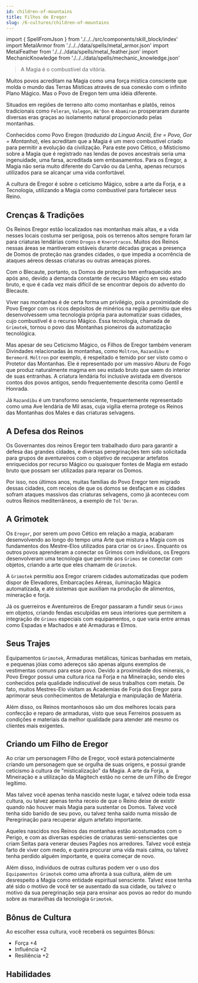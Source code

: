 ```yaml
---
id: children-of-mountains
title: Filhos de Eregor
slug: /6-cultures/children-of-mountains
---
```


import { SpellFromJson } from './../../src/components/skill_block/index'
import MetalArmor from './../../data/spells/metal_armor.json'
import MetalFeather from './../../data/spells/metal_feather.json'
import MechanicKnowledge from './../../data/spells/mechanic_knowledge.json'

> A Magia é o combustível da vitória.

Muitos povos acreditam na Magia como uma força mística consciente que molda o mundo das Terras Místicas através de sua conexão com o infinito Plano Mágico.
Mas o Povo de Eregon tem uma idéia diferente.

Situados em regiões de terreno alto como montanhas e platôs, reinos tradicionais como `Feleran`, `Valegon`, `Ak'Don` e `Abamiran` prosperaram durante diversas eras graças ao isolamento natural proporcionado pelas montanhas.

Conhecidos como Povo Eregon (*traduzido da Lingua Anciã, Ere = Povo, Gor = Montanha*), eles acreditam que a Magia é um mero combustível criado para permitir a evolução da civilização.
Para este povo Cético, o Misticismo sobre a Magia que é registrado nas lendas de povos ancestrais seria uma ingenuidade, uma farsa, acreditada sem embasamentos.
Para os Eregor, a Magia não seria muito diferente do Carvão ou da Lenha, apenas recursos utilizados para se alcançar uma vida confortável.

A cultura de Eregor é sobre o ceticismo Mágico, sobre a arte da Forja, e a Tecnologia, utilizando a Magia como combustível para fortalecer seus Reino.

## Crenças & Tradições

Os Reinos Eregor estão localizados nas montanhas mais altas, e a vida nesses locais costuma ser perigosa, pois os terrenos altos sempre foram lar para criaturas lendárias como `Drogos` e `Knerotracos`. Muitos dos Reinos nessas áreas se mantiveram estáveis durante décadas graças a presença de Domos de proteção nas grandes cidades, o que impedia a ocorrência de ataques aéreos dessas criaturas ou outras ameaças piores.

Com o Blecaute, portanto, os Domos de proteção tem enfraquecido ano após ano, devido a demanda constante de recurso Mágico em seu estado bruto, e que é cada vez mais difícil de se encontrar depois do advento do Blecaute.

Viver nas montanhas é de certa forma um privilégio, pois a proximidade do Povo Eregor com os ricos depósitos de minérios na região permitiu que eles desenvolvessem uma tecnologia própria para automatizar suas cidades, cujo combustível é o recurso Mágico. Essa tecnologia, chamada de `Grimotek`, tornou o povo das Montanhas pioneiros da automatização tecnológica.

Mas apesar de seu Ceticismo Mágico, os Filhos de Eregor também veneram Divindades relacionadas às montanhas, como `Moltron`, `Razandibu` e `Beremord`.
`Moltron` por exemplo, é respeitado e temido por ser visto como o Protetor das Montanhas. Ele é representado por um massivo Aburu de Fogo que produz naturalmente magma em seu estado bruto que saem do interior de suas entranhas. A criatura lendária foi inclusive avistada em diversos contos dos povos antigos, sendo frequentemente descrita como Gentil e Honrada.

Já `Razandibu` é um transformo sensciente, frequentemente representado como uma Ave lendária de Mil asas, cuja vigília eterna protege os Reinos das Montanhas dos Males e das criaturas selvagens.

## A Defesa dos Reinos

Os Governantes dos reinos Eregor tem trabalhado duro para garantir a defesa das grandes cidades, e diversas peregrinações tem sido solicitada para grupos de aventureiros com o objetivo de recuperar artefatos enriquecidos por recurso Mágico ou quaisquer fontes de Magia em estado bruto que possam ser utilizadas para reparar os Domos.

Por isso, nos últimos anos, muitas famílias do Povo Eregor tem migrado dessas cidades, com receios de que os domos se desfaçam e as cidades sofram ataques massivos das criaturas selvagens, como já aconteceu com outros Reinos mediterrâneos, a exemplo de `Tol'Deran`.

## A Grimotek

Os `Eregor`, por serem um povo Cético em relação a magia, acabaram desenvolvendo ao longo do tempo uma Arte que mistura a Magia com os fundamentos dos Mestre-Elos utilizados para criar os `Grimos`.
Enquanto os outros povos aprenderam a conectar os Grimos com indivíduos, os Eregors desenvolveram uma tecnologia que permite aos `Grimos` se conectar com objetos, criando a arte que eles chamam de `Grimotek`.

A `Grimotek` permitiu aos Eregor criarem cidades automatizadas que podem dispor de Elevadores, Embarcações Aéreas, iluminação Mágica automatizada, e até sistemas que auxiliam na produção de alimentos, mineração e forja.

Já os guerreiros e Aventureiros de Eregor passaram a fundir seus `Grimos` em objetos, criando fendas esculpidas em seus interiores que permitem a integração de `Grimos` especiais com equipamentos, o que varia entre armas como Espadas e Machados e até Armaduras e Elmos.

## Seus Trajes

Equipamentos `Grimotek`, Armaduras metálicas, túnicas banhadas em metais, e pequenas jóias como adereços são apenas alguns exemplos de vestimentas comuns para esse povo.
Devido a proximidade dos minerais, o Povo Eregor possui uma cultura rica na Forja e na Mineiração, sendo eles conhecidos pela qualidade indiscutível de seus trabalhos com metais.
De fato, muitos Mestres-Elo visitam as Academias de Forja dos Eregor para aprimorar seus conhecimentos de Metalurgia e manipulação de Matéria.

Além disso, os Reinos montanhosos são um dos melhores locais para confecção e reparo de armaduras, visto que seus Ferreiros possuem as condições e materiais da melhor qualidade para atender até mesmo os clientes mais exigentes.

## Criando um Filho de Eregor

Ao criar um personagem Filho de Eregor, você estará potencialmente criando um personagem que se orgulha de suas origens, e possui grande ceticismo à cultura de "misticalização" da Magia.
A arte da Forja, a Mineiração e a utilização da Magitech estão no cerne de um Filho de Eregor legítimo.

Mas talvez você apenas tenha nascido neste lugar, e talvez odeie toda essa cultura, ou talvez apenas tenha receio de que o Reino deixe de existir quando não houver mais Magia para sustentar os Domos.
Talvez você tenha sido banido de seu povo, ou talvez tenha saído numa missão de Peregrinação para recuperar algum artefato importante.

Aqueles nascidos nos Reinos das montanhas estão acostumados com o Perigo, e com as diversas espécies de criaturas semi-senscientes que criam Seitas para venerar deuses Pagões nos arredores.
Talvez você esteja farto de viver com medo, e queira procurar uma vida mais calma, ou talvez tenha perdido alguém importante, e queira começar de novo.

Além disso, indivíduos de outras culturas podem ver o uso dos `Equipamentos Grimotek` como uma afronta à sua cultura, além de um desrespeito a Magia como entidade espiritual sensciente.
Talvez esse tenha até sido o motivo de você ter se ausentado da sua cidade, ou talvez o motivo da sua peregrinação seja para ensinar aos povos ao redor do mundo sobre as maravilhas da tecnologia `Grimotek`.

## Bônus de Cultura

Ao escolher essa cultura, você receberá os seguintes Bônus:

- Força +4
- Influência +2
- Resiliência +2

## Habilidades

<SpellFromJson spellData={MetalArmor} />
<SpellFromJson spellData={MetalFeather} />
<SpellFromJson spellData={MechanicKnowledge} />
